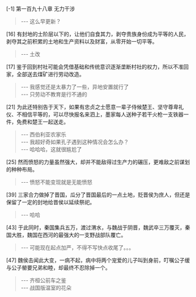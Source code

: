 
[-1] 第一百九十八章 无力干涉
>--- 这么早更新？<br>

[16] 有封地的士阶层以下的，让他们自食其力，剥夺贵族身份成为平等的人民，剥夺其之前积累的土地和生产资料以及财富，从零开始一切平等。
>--- 土改<br>

[17] 鉴于回到村社可能会凭借基础和传统意识逐渐垄断村社的权力，所以不准回家，全部送去煤矿进行劳动改造。
>--- 我感觉还是太暴力了一些，异地安置就行了<br>
>--- 只劳动不教育是行不通的<br>

[21] 为此还特别告于天下，如果有忠贞之士愿意一辈子侍候楚王、坚守尊卑礼仪、不相信平等的，可以尽快报名来泗上，墨家每人送种子若干火枪一支铁器一件，免费和楚王一起送走。
>--- 西伯利亚农家乐<br>
>--- 我超好奇如果孔子遇到这种情况会怎么办？<br>
>--- 哈哈哈，这就很尴尬了<br>

[25] 然而愤怒的力量虽然强大，却并不能敌得过生产力的碾压，更难敌之前谋划的种种布局。
>--- 愤怒不能变现就是无能愤怒<br>

[39] 三家合力做掉了晋国，瓜分了晋国最后的一点土地，贬晋侯为庶人，但还是保留了一定的封地给晋侯以延续祭祀。
>--- 哈哈<br>

[43] 于此同时，秦国集兵五万，渡过渭水，与魏战于阴晋，魏武卒三万覆灭，秦国大胜，魏国在西河的最强大的一支野战部队覆亡。
>--- 可能现在起点加严，不得不写快点收尾了。。。<br>

[47] 魏侯击闻此大变，一病不起，病中将两个宠爱的儿子叫到身前，叮嘱公子缓与公子罃要兄弟和睦，却最终不忍除掉一个。
>--- 齐桓公前车之鉴<br>
>--- 战国版温室的花朵<br>
